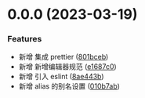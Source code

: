# 0.0.0 (2023-03-19)

### Features

- 新增 集成 prettier ([801bceb](https://github.com/hexianWeb/HeXianBlog/commit/801bceb64957b8a9bb573b8e2d6201a23cad6196))
- 新增 新增编辑器规范 ([e1687c0](https://github.com/hexianWeb/HeXianBlog/commit/e1687c08d76ccd5441288b162cfe2b2722c0235d))
- 新增 引入 eslint ([8ae443b](https://github.com/hexianWeb/HeXianBlog/commit/8ae443b17ac4c655c18ac2939f64b399eec669b8))
- 新增 alias 的别名设置 ([010b7ab](https://github.com/hexianWeb/HeXianBlog/commit/010b7ab063bacc8060d8d51255ef5807078d8010))
